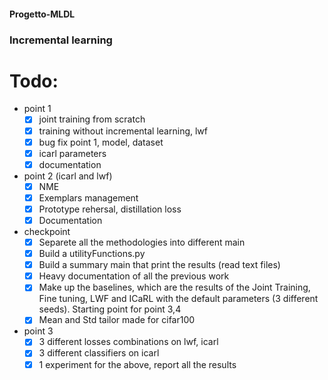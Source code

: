 #### Progetto-MLDL
### Incremental learning

# Todo:
- point 1
  - [x] joint training from scratch
  - [x] training without incremental learning, lwf
  - [x] bug fix point 1, model, dataset
  - [x] icarl parameters
  - [x] documentation 
- point 2 (icarl and lwf)
  - [X] NME
  - [X] Exemplars management
  - [X] Prototype rehersal, distillation loss
  - [X] Documentation
- checkpoint
  - [x] Separete all the methodologies into different main
  - [x] Build a utilityFunctions.py
  - [x] Build a summary main that print the results (read text files)
  - [x] Heavy documentation of all the previous work
  - [x] Make up the baselines, which are the results of the Joint Training, Fine tuning, LWF and ICaRL with the default       parameters (3 different seeds). Starting point for point 3,4
  - [x] Mean and Std tailor made for cifar100
- point 3
  - [x] 3 different losses combinations on lwf, icarl
  - [x] 3 different classifiers on icarl
  - [x] 1 experiment for the above, report all the results
